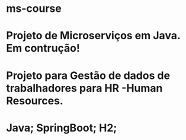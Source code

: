 # ms-course
# Projeto de Microserviços em Java. Em contrução! 
# Projeto para Gestão de dados de trabalhadores para HR -Human Resources. 
# Java; SpringBoot; H2;
